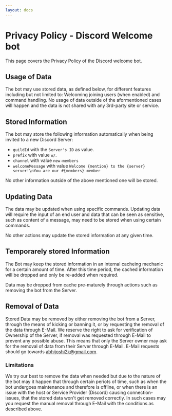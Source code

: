 ```yaml
---
layout: docs
---
```


# Privacy Policy - Discord Welcome bot

This page covers the Privacy Policy of the Discord welcome bot.

## Usage of Data
The bot may use stored data, as defined below, for different features including but not limited to: Welcoming joining users (when enabled) and command handling.
No usage of data outside of the aformentioned cases will happen and the data is not shared with any 3rd-party site or service.

## Stored Information
The bot may store the following information automatically when being invited to a new Discord Server:

- `guildId` with the `Server's ID` as value.
- `prefix` with value `w/`.
- `channel` with value `new-members`
- `welcomeMessage` with value `Welcome {mention} to the {server} server!\nYou are our #{members} member`

No other information outside of the above mentioned one will be stored.

## Updating Data
The data may be updated when using specific commands.
Updating data will require the input of an end user and data that can be seen as sensitive, such as content of a message, may need to be stored when using certain commands.

No other actions may update the stored information at any given time.

## Temporarely stored Information
The Bot may keep the stored information in an internal cacheing mechanic for a certain amount of time.
After this time period, the cached information will be dropped and only be re-added when required.

Data may be dropped from cache pre-maturely through actions such as removing the bot from the Server.

## Removal of Data
Stored Data may be removed by either removing the bot from a Server, through the means of kicking or banning it, or by requesting the removal of the data through E-Mail.
We reserve the right to ask for verification of Ownership of the Server, if removal was requested through E-Mail to prevent any possible abuse. This means that only the Server owner may ask for the removal of data from their Server through E-Mail.
E-Mail requests should go towards abhijoshi2k@gmail.com.

### Limitations

We try our best to remove the data when needed but due to the nature of the bot may it happen that through certain periots of time, such as when the bot undergoes maintenance and therefore is offline, or when there is an issue with the host or Service Provider (Discord) causing connection-issues, that the stored data won't get removed correctly.
In such cases may you request the manual removal through E-Mail with the conditions as described above.
